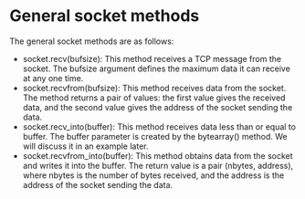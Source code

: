 # General socket methods
The general socket methods are as follows:

* socket.recv(bufsize): This method receives a TCP message from the socket. The bufsize argument defines the maximum data it can receive at any one time.
* socket.recvfrom(bufsize): This method receives data from the socket. The method returns a pair of values: the first value gives the received data, and the second value gives the address of the socket sending the data.
* socket.recv_into(buffer): This method receives data less than or equal to buffer. The buffer parameter is created by the bytearray() method. We will discuss it in an example later.
* socket.recvfrom_into(buffer): This method obtains data from the socket and writes it into the buffer. The return value is a pair (nbytes, address), where nbytes is the number of bytes received, and the address is the address of the socket sending the data.
